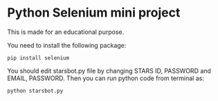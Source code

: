 # Python Selenium mini project

This is made for an educational purpose.

You need to install the following package:

```
pip install selenium
```

You should edit starsbot.py file by changing STARS ID, PASSWORD and EMAIL, PASSWORD. Then you can run python code from terminal as:

```
python starsbot.py
```


